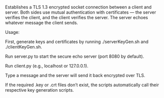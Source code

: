 Establishes a TLS 1.3 encrypted socket connection between a client and server. Both sides use mutual authentication with certificates — the server verifies the client, and the client verifies the server. The server echoes whatever message the client sends.

Usage:

First, generate keys and certificates by running ./serverKeyGen.sh and ./clientKeyGen.sh.

Run server.py to start the secure echo server (port 8080 by default).

Run client.py <hostname> (e.g., localhost or 127.0.0.1).

Type a message and the server will send it back encrypted over TLS.

If the required .key or .crt files don’t exist, the scripts automatically call their respective key generation scripts.
